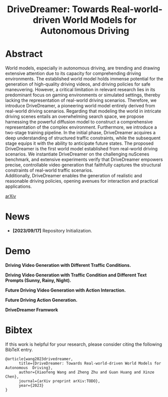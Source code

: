 <div align="center">   

# DriveDreamer: Towards Real-world-driven World Models for Autonomous Driving
</div>

# Abstract 

World models, especially in autonomous driving, are trending and drawing extensive attention due to its 
capacity for comprehending driving environments. The established world model holds immense potential 
for the generation of high-quality driving videos, and driving policies for safe maneuvering. However, 
a critical limitation in relevant research lies in its predominant focus on gaming environments or simulated 
settings, thereby lacking the representation of real-world driving scenarios. Therefore, we introduce 
DriveDreamer, a pioneering world model entirely derived from real-world driving scenarios. Regarding that 
modeling the world in intricate driving scenes entails an overwhelming search space, we propose harnessing 
the powerful diffusion model to construct a comprehensive representation of the complex environment. Furthermore, 
we introduce a two-stage training pipeline. In the initial phase, DriveDreamer acquires a deep understanding of 
structured traffic constraints, while the subsequent stage equips it with the ability to anticipate future states. 
The proposed DriveDreamer is the first world model established from real-world driving scenarios. We instantiate 
DriveDreamer on the challenging nuScenes benchmark, and extensive experiments verify that DriveDreamer empowers precise,
controllable video generation that faithfully captures the structural constraints of real-world traffic scenarios.  
Additionally, DriveDreamer enables the generation of realistic and reasonable driving policies, opening avenues for 
interaction and practical applications.

[arXiv](TODO) 



# News
- **[2023/09/17]** Repository Initialization.


# Demo
**Driving Video Generation with Different Traffic Conditions.**


**Driving Video Generation with Traffic Condition and Different Text Prompts (Sunny, Rainy, Night).**


**Future Driving Video Generation with Action Interaction.**

**Future Driving Action Generation.**


**DriveDreamer Framwork**



# Bibtex
If this work is helpful for your research, please consider citing the following BibTeX entry.

```
@article{wang2023drivedreamer,
      title={DriveDreamer: Towards Real-world-driven World Models for Autonomous  Driving}, 
      author={Xiaofeng Wang and Zheng Zhu and Guan Huang and Xinze Chen},
      journal={arXiv preprint arXiv:TODO},
      year={2023}
}
```

